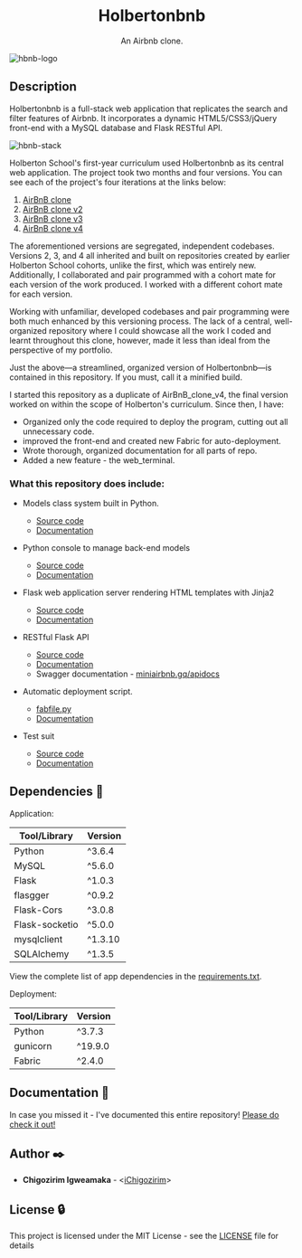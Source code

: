 <h1 align="center">Holbertonbnb</h1>
<p align="center">An Airbnb clone.</p>

![hbnb-logo](https://user-images.githubusercontent.com/88312276/196296347-78436f29-0f78-436c-8d93-3c1274eea30e.png)

## Description

Holbertonbnb is a full-stack web application that replicates the search and filter features of Airbnb. It incorporates a dynamic HTML5/CSS3/jQuery front-end with a MySQL database and Flask RESTful API.

![hbnb-stack](https://user-images.githubusercontent.com/88312276/196298024-9488b0b2-c11d-4254-8cbe-41f20a1ed82e.png)

Holberton School's first-year curriculum used Holbertonbnb as its central web application. The project took two months and four versions. You can see each of the project's four iterations at the links below:

1. [AirBnB clone](https://github.com/iChigozirim/AirBnB_clone)
2. [AirBnB clone v2](https://github.com/iChigozirim/AirBnB_clone_v2)
3. [AirBnB clone v3](https://github.com/dnjoe96/AirBnB_clone_v3)
4. [AirBnB clone v4](https://github.com/iChigozirim/AirBnB_clone_v4)  

The aforementioned versions are segregated, independent codebases. Versions 2, 3, and 4 all inherited and built on repositories created by earlier Holberton School cohorts, unlike the first, which was entirely new. Additionally, I collaborated and pair programmed with a cohort mate for each version of the work produced. I worked with a different cohort mate for each version.

Working with unfamiliar, developed codebases and pair programming were both much enhanced by this versioning process. The lack of a central, well-organized repository where I could showcase all the work I coded and learnt throughout this clone, however, made it less than ideal from the perspective of my portfolio.

Just the above—a streamlined, organized version of Holbertonbnb—is contained in this repository. If you must, call it a minified build.

I started this repository as a duplicate of AirBnB_clone_v4, the final version worked on within the scope of Holberton's curriculum. Since then, I have:

- Organized only the code required to deploy the program, cutting out all unnecessary code.
- improved the front-end and created new Fabric for auto-deployment.
- Wrote thorough, organized documentation for all parts of repo.
- Added a new feature - the web_terminal.

### What this repository does include:

- Models class system built in Python.

  - [Source code](./models)
  - [Documentation](./documentation/MODELS.md)

- Python console to manage back-end models

  - [Source code](./console.py)
  - [Documentation](./documentation/CONSOLE.md)

- Flask web application server rendering HTML templates with Jinja2

  - [Source code](./web_flask)
  - [Documentation](./documentation/WEB_FLASK.md)

- RESTful Flask API

  - [Source code](./api)
  - [Documentation](./documentation/API.md)
  - Swagger documentation - [miniairbnb.gq/apidocs](https://miniairbnb.gq/apidocs)

- Automatic deployment script.
  - [fabfile.py](./fabfile.py)
  - [Documentation](./documentation/DEPLOYMENT.md)

- Test suit

  - [Source code](./tests)
  - [Documentation](./documentation/TESTS.md)

## Dependencies :couple:

Application:

| Tool/Library  | Version |
| ------------  | ------- |
| Python        | ^3.6.4  |
| MySQL         | ^5.6.0  |
| Flask         | ^1.0.3  |
| flasgger      | ^0.9.2  |
| Flask-Cors    | ^3.0.8  |
| Flask-socketio| ^5.0.0  |
| mysqlclient   | ^1.3.10 |
| SQLAlchemy    | ^1.3.5  |

View the complete list of app dependencies in the [requirements.txt](./requirements.txt).

Deployment:

| Tool/Library | Version |
| ------------ | ------- |
| Python       | ^3.7.3  |
| gunicorn     | ^19.9.0 |
| Fabric       | ^2.4.0  |

## Documentation :book:

In case you missed it - I've documented this entire repository! [Please do check it out!](./documentation)

## Author :black_nib:

- **Chigozirim Igweamaka** - <[iChigozirim](https://github.com/iChigozirim)>

## License :lock:

This project is licensed under the MIT License - see the [LICENSE](./LICENSE) file for details
